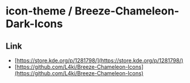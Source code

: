 

# icon-theme / Breeze-Chameleon-Dark-Icons


## Link

* [https://store.kde.org/p/1281798/](https://store.kde.org/p/1281798/)
* [https://github.com/L4ki/Breeze-Chameleon-Icons](https://github.com/L4ki/Breeze-Chameleon-Icons)
